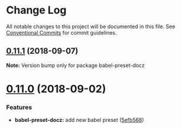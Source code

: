 # Change Log

All notable changes to this project will be documented in this file.
See [Conventional Commits](https://conventionalcommits.org) for commit guidelines.

<a name="0.11.1"></a>
## [0.11.1](https://github.com/pedronauck/docz/compare/v0.11.0...v0.11.1) (2018-09-07)

**Note:** Version bump only for package babel-preset-docz





<a name="0.11.0"></a>
# [0.11.0](https://github.com/pedronauck/docz/compare/v0.10.3...v0.11.0) (2018-09-02)


### Features

* **babel-preset-docz:** add new babel preset ([5efb568](https://github.com/pedronauck/docz/commit/5efb568))
